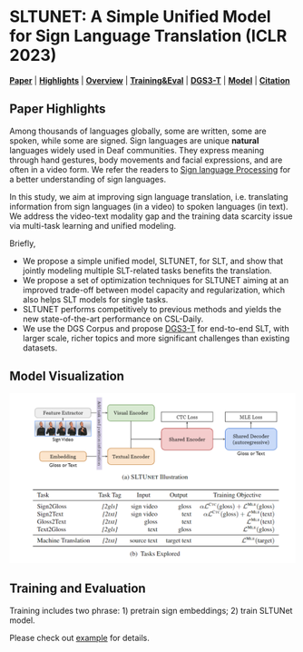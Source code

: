 # SLTUNET: A Simple Unified Model for Sign Language Translation (ICLR 2023)

[**Paper**](https://openreview.net/forum?id=EBS4C77p_5S) | 
[**Highlights**](#paper-highlights) |
[**Overview**](#model-visualization) |
[**Training&Eval**](#training-and-evaluation) |
[**DGS3-T**](#dgs3-t) |
[**Model**](#pretrained-models) |
[**Citation**](#citation)


## Paper Highlights

Among thousands of languages globally, some are written, some are spoken, while some are signed.
Sign languages are unique **natural** languages widely used in Deaf communities. They express
meaning through hand gestures, body movements and facial expressions, and are often in a video form.
We refer the readers to [Sign language Processing](https://research.sign.mt/) for a better understanding
of sign languages.

In this study, we aim at improving sign language translation, i.e. translating information from
sign languages (in a video) to spoken languages (in text). We address the video-text modality gap and 
the training data scarcity issue via multi-task learning and unified modeling. 

Briefly,
- We propose a simple unified model, SLTUNET, for SLT, and show that jointly modeling
multiple SLT-related tasks benefits the translation.
- We propose a set of optimization techniques for SLTUNET aiming at an improved trade-off
between model capacity and regularization, which also helps SLT models for single tasks.
- SLTUNET performs competitively to previous methods and yields the new state-of-the-art
performance on CSL-Daily.
- We use the DGS Corpus and propose [DGS3-T](#dgs3-t) for end-to-end SLT, with larger
scale, richer topics and more significant challenges than existing datasets.

## Model Visualization

![Overview of ur proposal](model.png)

## Training and Evaluation

Training includes two phrase: 1) pretrain sign embeddings; 2) train SLTUNet model.

Please check out [example](./example) for details.
